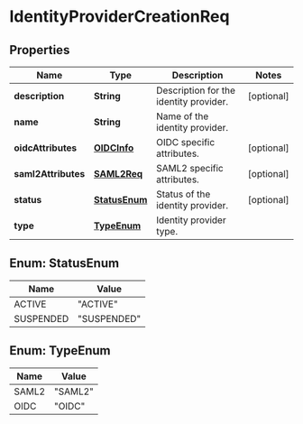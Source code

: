 
# IdentityProviderCreationReq

## Properties
Name | Type | Description | Notes
------------ | ------------- | ------------- | -------------
**description** | **String** | Description for the identity provider. |  [optional]
**name** | **String** | Name of the identity provider. | 
**oidcAttributes** | [**OIDCInfo**](OIDCInfo.md) | OIDC specific attributes. |  [optional]
**saml2Attributes** | [**SAML2Req**](SAML2Req.md) | SAML2 specific attributes. |  [optional]
**status** | [**StatusEnum**](#StatusEnum) | Status of the identity provider. |  [optional]
**type** | [**TypeEnum**](#TypeEnum) | Identity provider type. | 


<a name="StatusEnum"></a>
## Enum: StatusEnum
Name | Value
---- | -----
ACTIVE | &quot;ACTIVE&quot;
SUSPENDED | &quot;SUSPENDED&quot;


<a name="TypeEnum"></a>
## Enum: TypeEnum
Name | Value
---- | -----
SAML2 | &quot;SAML2&quot;
OIDC | &quot;OIDC&quot;



